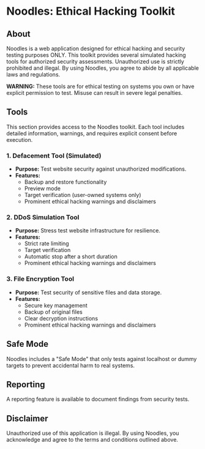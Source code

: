 # Noodles: Ethical Hacking Toolkit

## About

Noodles is a web application designed for ethical hacking and security testing purposes ONLY. This toolkit provides several simulated hacking tools for authorized security assessments. Unauthorized use is strictly prohibited and illegal. By using Noodles, you agree to abide by all applicable laws and regulations.

**WARNING:** These tools are for ethical testing on systems you own or have explicit permission to test. Misuse can result in severe legal penalties.

## Tools

This section provides access to the Noodles toolkit. Each tool includes detailed information, warnings, and requires explicit consent before execution.

### 1. Defacement Tool (Simulated)

*   **Purpose:** Test website security against unauthorized modifications.
*   **Features:**
    *   Backup and restore functionality
    *   Preview mode
    *   Target verification (user-owned systems only)
    *   Prominent ethical hacking warnings and disclaimers

### 2. DDoS Simulation Tool

*   **Purpose:** Stress test website infrastructure for resilience.
*   **Features:**
    *   Strict rate limiting
    *   Target verification
    *   Automatic stop after a short duration
    *   Prominent ethical hacking warnings and disclaimers

### 3. File Encryption Tool

*   **Purpose:** Test security of sensitive files and data storage.
*   **Features:**
    *   Secure key management
    *   Backup of original files
    *   Clear decryption instructions
    *   Prominent ethical hacking warnings and disclaimers

## Safe Mode

Noodles includes a "Safe Mode" that only tests against localhost or dummy targets to prevent accidental harm to real systems.

## Reporting

A reporting feature is available to document findings from security tests.

## Disclaimer

Unauthorized use of this application is illegal. By using Noodles, you acknowledge and agree to the terms and conditions outlined above.